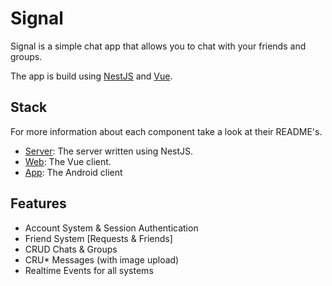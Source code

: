 # Signal

Signal is a simple chat app that allows you to chat with your friends and groups.

The app is build using [NestJS](https://nestjs.com/) and [Vue](https://vuejs.org/).

## Stack

For more information about each component take a look at their README's.

- [Server](/server/): The server written using NestJS.
- [Web](/web/): The Vue client.
- [App](/app/): The Android client

## Features

- Account System & Session Authentication
- Friend System [Requests & Friends]
- CRUD Chats & Groups
- CRU* Messages (with image upload)
- Realtime Events for all systems